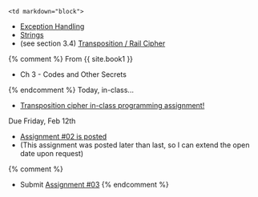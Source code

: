 	<td markdown="block">
* [Exception Handling](slides/04/exceptions.html)
* [Strings](slides/04/strings.html)
* (see section 3.4) [Transposition / Rail Cipher](slides/04/rail-cipher.html)

</td>
{% comment %}
	<td markdown="block">
From {{ site.book1 }}

* Ch 3 - Codes and Other Secrets
</td>
{% endcomment %}
	<td markdown="block">
Today, in-class...

* [Transposition cipher in-class programming assignment!](https://docs.google.com/a/nyu.edu/forms/d/12gwd_MzazDz3Cx6KPNOQEEhftmXNpZb32y23cjOMnYw/viewform)

Due Friday, Feb 12th

* [Assignment #02 is posted](assignments/hw02.html)
* (This assignment was posted later than last, so I can extend the open date upon request)

{% comment %}
* Submit [Assignment #03](assignments/hw03.html)
{% endcomment %}
</td>
